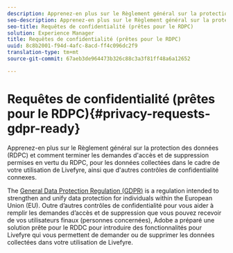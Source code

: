 ```yaml
---
description: Apprenez-en plus sur le Règlement général sur la protection des données (RDPC) et comment terminer les demandes d'accès et de suppression permises en vertu du RDPC, pour les données collectées dans le cadre de votre utilisation de Livefyre, ainsi que d'autres contrôles de confidentialité connexes.
seo-description: Apprenez-en plus sur le Règlement général sur la protection des données (RDPC) et comment terminer les demandes d'accès et de suppression permises en vertu du RDPC, pour les données collectées dans le cadre de votre utilisation de Livefyre, ainsi que d'autres contrôles de confidentialité connexes.
seo-title: Requêtes de confidentialité (prêtes pour le RDPC)
solution: Experience Manager
title: Requêtes de confidentialité (prêtes pour le RDPC)
uuid: 8c8b2001-f94d-4afc-8acd-ff4c096dc2f9
translation-type: tm+mt
source-git-commit: 67aeb3de964473b326c88c3a3f81ff48a6a12652

---
```



# Requêtes de confidentialité (prêtes pour le RDPC){#privacy-requests-gdpr-ready}

Apprenez-en plus sur le Règlement général sur la protection des données (RDPC) et comment terminer les demandes d'accès et de suppression permises en vertu du RDPC, pour les données collectées dans le cadre de votre utilisation de Livefyre, ainsi que d'autres contrôles de confidentialité connexes.

The [General Data Protection Regulation (GDPR)](https://adobe.io/apis/cloudplatform/gdpr.html) is a regulation intended to strengthen and unify data protection for individuals within the European Union (EU). Outre d’autres contrôles de confidentialité pour vous aider à remplir les demandes d’accès et de suppression que vous pouvez recevoir de vos utilisateurs finaux (personnes concernées), Adobe a préparé une solution prête pour le RDDC pour introduire des fonctionnalités pour Livefyre qui vous permettent de demander ou de supprimer les données collectées dans votre utilisation de Livefyre.
